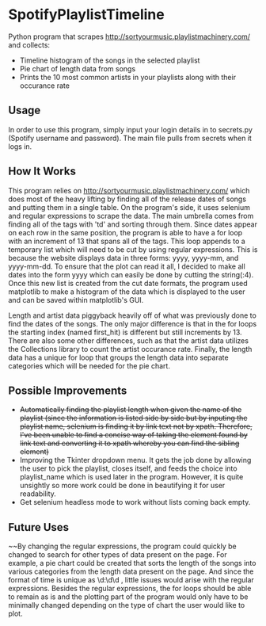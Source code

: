 # SpotifyPlaylistTimeline
Python program that scrapes http://sortyourmusic.playlistmachinery.com/ and collects:
* Timeline histogram of the songs in the selected playlist
* Pie chart of length data from songs
* Prints the 10 most common artists in your playlists along with their occurance rate 

## Usage
In order to use this program, simply input your login details in to secrets.py (Spotify username and password). The main file pulls from secrets when it logs in.

## How It Works
This program relies on http://sortyourmusic.playlistmachinery.com/ which does most of the heavy lifting by finding all of the release dates of songs and putting them in a single table. On the program's side, it uses selenium and regular expressions to scrape the data. The main umbrella comes from finding all of the tags with 'td' and sorting through them. Since dates appear on each row in the same position, the program is able to have a for loop with an increment of 13 that spans all of the tags. This loop appends to a temporary list which will need to be cut by using regular expressions. This is because the website displays data in three forms: yyyy, yyyy-mm, and yyyy-mm-dd. To ensure that the plot can read it all, I decided to make all dates into the form yyyy which can easily be done by cutting the string(:4). Once this new list is created from the cut date formats, the program used matplotlib to make a histogram of the data which is displayed to the user and can be saved within matplotlib's GUI. 

Length and artist data piggyback heavily off of what was previously done to find the dates of the songs. The only major difference is that in the for loops the starting index (named first_hit) is different but still increments by 13. There are also some other differences, such as that the artist data utilizes the Collections library to count the artist occurance rate. Finally, the length data has a unique for loop that groups the length data into separate categories which will be needed for the pie chart. 

## Possible Improvements
* ~~Automatically finding the playlist length when given the name of the playlist (since the information is listed side by side but by inputing the playlist name, selenium is finding it by link text not by xpath. Therefore, I've been unable to find a concise way of taking the element found by link text and converting it to xpath whereby you can find the sibling element)~~
* Improving the Tkinter dropdown menu. It gets the job done by allowing the user to pick the playlist, closes itself, and feeds the choice into playlist_name which is used later in the program. However, it is quite unsightly so more work could be done in beautifying it for user readability.
* Get selenium headless mode to work without lists coming back empty.

## Future Uses
~~By changing the regular expressions, the program could quickly be changed to search for other types of data present on the page. For example, a pie chart could be created that sorts the length of the songs into various categories from the length data present on the page. And since the format of time is unique as \d:\d\d , little issues would arise with the regular expressions. Besides the regular expressions, the for loops should be able to remain as is and the plotting part of the program would only have to be minimally changed depending on the type of chart the user would like to plot.
